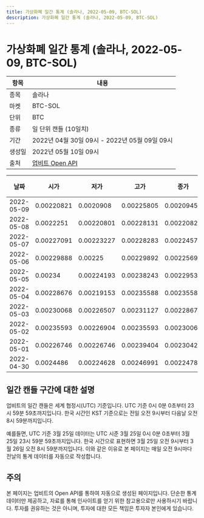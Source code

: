 ```yaml
---
title: 가상화폐 일간 통계 (솔라나, 2022-05-09, BTC-SOL)
description: 가상화폐 일간 통계 (솔라나, 2022-05-09, BTC-SOL)
---
```



가상화폐 일간 통계 (솔라나, 2022-05-09, BTC-SOL)
===

|항목|내용|
|--|--|
|종목|솔라나|
|마켓|BTC-SOL|
|단위|BTC|
|종류|일 단위 캔들 (10일치)|
|기간|2022년 04월 30일 09시 - 2022년 05월 09일 09시|
|생성일|2022년 05월 10일 09시|
|출처|[업비트 Open API](https://docs.upbit.com)|


|날짜|시가|저가|고가|종가|비고|
|--|--|--|--|--|--|
|2022-05-09|0.00220821|0.0020908|0.00225805|0.00209457|    |
|2022-05-08|0.0022251|0.00220801|0.00228131|0.00220821|    |
|2022-05-07|0.00227091|0.00223227|0.00228283|0.00224575|    |
|2022-05-06|0.00229888|0.00225|0.00229892|0.00225694|    |
|2022-05-05|0.00234|0.00224193|0.00238243|0.00229538|    |
|2022-05-04|0.00228676|0.00219153|0.00235588|0.00235588|    |
|2022-05-03|0.00230068|0.00226507|0.00231127|0.00228676|    |
|2022-05-02|0.00235593|0.00226904|0.00235593|0.00230068|    |
|2022-05-01|0.00226746|0.00226746|0.00239404|0.00230426|    |
|2022-04-30|0.0024486|0.00224628|0.00246991|0.00224788|    |


일간 캔들 구간에 대한 설명
---


업비트의 일간 캔들은 세계 협정시(UTC) 기준입니다. 
UTC 기준 0시 0분 0초부터 23시 59분 59초까지입니다. 
한국 시간인 KST 기준으로는 전일 오전 9시부터 다음날 오전 8시 59분까지입니다. 


예를들면, UTC 기준 3월 25일 데이터는 UTC 시준 3월 25일 0시 0분 0초부터 3월 25일 23시 59분 59초까지입니다. 
한국 시간으로 표현하면 3월 25일 오전 9시부터 3월 26일 오전 8시 59분까지입니다. 
이와 같은 이유로 본 페이지는 매일 오전 9시마다 전날의 통계 데이터를 자동으로 작성합니다. 


주의
---


본 페이지는 업비트의 Open API를 통하여 자동으로 생성된 페이지입니다. 
단순한 통계 데이터만 제공하고, 자료를 통해 인사이트를 얻기 위한 참고용으로만 사용하시기 바랍니다. 
투자를 권유하는 것은 아니며, 투자에 대한 모든 책임은 투자자 본인에게 있습니다. 
